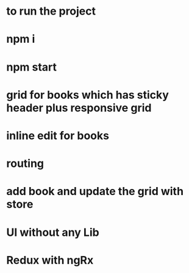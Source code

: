 # to run the project
# npm i
# npm start

# grid for books which has sticky header plus responsive grid
# inline edit for books
# routing
# add book and update the grid with store
# UI without any Lib
# Redux with ngRx